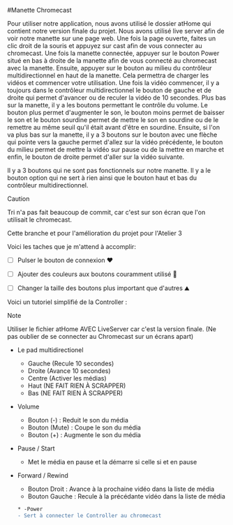 #Manette Chromecast

Pour utiliser notre application, nous avons utilisé le dossier atHome qui contient notre version finale du projet. Nous avons utilisé live server afin de voir notre manette sur une page web. 
Une fois la page ouverte, faites un clic droit de la souris et appuyez sur cast afin de vous connecter au chromecast. Une fois la manette connectée, appuyer sur le bouton Power situé en bas à droite de la manette afin de vous connecté au chromecast avec la manette. Ensuite, appuyer sur le bouton au milieu du contrôleur multidirectionnel en haut de la manette. Cela permettra de charger les vidéos et commencer votre utilisation. Une fois la vidéo commencer, il y a toujours dans le contrôleur multidirectionnel le bouton de gauche et de droite qui permet d'avancer ou de reculer la vidéo de 10 secondes. Plus bas sur la manette, il y a les boutons permettant le contrôle du volume. Le bouton plus permet d'augmenter le son, le bouton moins permet de baisser le son et le bouton sourdine permet de mettre le son en sourdine ou de le remettre au même seuil qu'il était avant d'être en sourdine. Ensuite, si l'on va plus bas sur la manette, il y a 3 boutons sur le bouton avec une flèche qui pointe vers la gauche permet d'allez sur la vidéo précédente, le bouton du milieu permet de mettre la vidéo sur pause ou de la mettre en marche et enfin, le bouton de droite permet d'aller sur la vidéo suivante.

Il y a 3 boutons qui ne sont pas fonctionnels sur notre manette. Il y a le bouton option qui ne sert à rien ainsi que le bouton haut et bas du contrôleur multidirectionnel.

> [!CAUTION]
> Tri n'a pas fait beaucoup de commit, car c'est sur son écran que l'on utilisait le chromecast.

Cette branche et pour l'amélioration du projet pour l'Atelier 3

Voici les taches que je m'attend à accomplir:
- [ ] Pulser le bouton de connexion ❤️
- [ ] Ajouter des couleurs aux boutons couramment utilisé 🌈
- [ ] Changer la taille des boutons plus important que d'autres ⛰️


Voici un tutoriel simplifié de la Controller :

> [!NOTE]
> Utiliser le fichier atHome AVEC LiveServer car c'est la version finale.
> (Ne pas oublier de se connecter au Chromecast sur un écrans apart)


* Le pad multidirectionel
  - Gauche (Recule 10 secondes)
  - Droite (Avance 10 secondes)
  - Centre (Activer les médias)
  - Haut (NE FAIT RIEN À SCRAPPER)
  - Bas (NE FAIT RIEN À SCRAPPER)

* Volume
  - Bouton (-) : Reduit le son du média
  - Bouton (Mute) : Coupe le son du média
  - Bouton (+) : Augmente le son du média

* Pause / Start
  - Met le média en pause et la démarre si celle si et en pause

* Forward / Rewind
  - Bouton Droit : Avance à la prochaine vidéo dans la liste de média
  - Bouton Gauche : Recule à la précédante vidéo dans la liste de média

  ```diff
  * -Power
  - Sert à connecter le Controller au chromecast 
  
  ```



